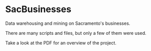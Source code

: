 # SacBusinesses
Data warehousing and mining on Sacramento's businesses. 

There are many scripts and files, but only a few of them were used. 

Take a look at the PDF for an overview of the project. 
